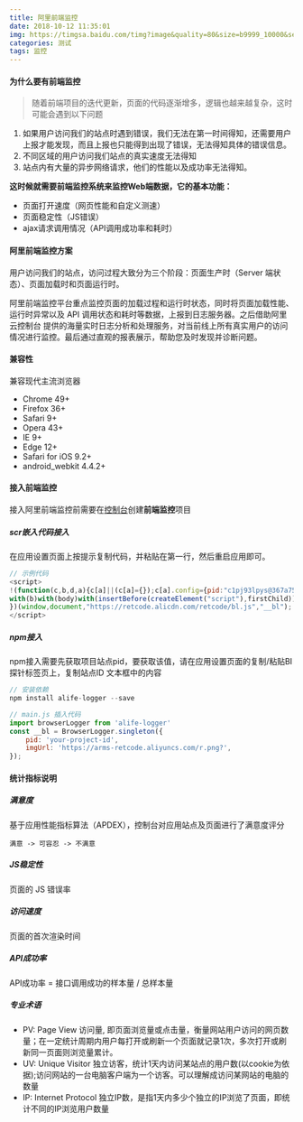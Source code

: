 ```yaml
---
title: 阿里前端监控
date: 2018-10-12 11:35:01
img: https://timgsa.baidu.com/timg?image&quality=80&size=b9999_10000&sec=1539609186267&di=3e0eae0eed7710c939fdb8805084ab27&imgtype=0&src=http%3A%2F%2Fimg1.cache.netease.com%2Fcatchpic%2FC%2FC6%2FC65B5A4C2163CA14C9CF54F2C1F32963.jpg
categories: 测试
tags: 监控
---
```

#### 为什么要有前端监控
> 随着前端项目的迭代更新，页面的代码逐渐增多，逻辑也越来越复杂，这时可能会遇到以下问题
1. 如果用户访问我们的站点时遇到错误，我们无法在第一时间得知，还需要用户上报才能发现，而且上报也只能得到出现了错误，无法得知具体的错误信息。
2. 不同区域的用户访问我们站点的真实速度无法得知
3. 站点内有大量的异步网络请求，他们的性能以及成功率无法得知。

**这时候就需要前端监控系统来监控Web端数据，它的基本功能：**
- 页面打开速度（网页性能和自定义测速）
- 页面稳定性（JS错误）
- ajax请求调用情况（API调用成功率和耗时）

#### 阿里前端监控方案
用户访问我们的站点，访问过程大致分为三个阶段：页面生产时（Server 端状态）、页面加载时和页面运行时。

阿里前端监控平台重点监控页面的加载过程和运行时状态，同时将页面加载性能、运行时异常以及 API 调用状态和耗时等数据，上报到日志服务器。之后借助阿里云控制台 提供的海量实时日志分析和处理服务，对当前线上所有真实用户的访问情况进行监控。最后通过直观的报表展示，帮助您及时发现并诊断问题。

#### 兼容性
兼容现代主流浏览器
- Chrome 49+
- Firefox 36+
- Safari 9+
- Opera 43+
- IE 9+
- Edge 12+
- Safari for iOS 9.2+
- android_webkit 4.4.2+

#### 接入前端监控
接入阿里前端监控前需要在[控制台](https://arms.console.aliyun.com/?spm=a2c4g.11186623.2.14.50a64a85SwRTbW#/home)创建**前端监控**项目

##### scr嵌入代码接入
在应用设置页面上按提示复制代码，并粘贴在<body>第一行，然后重启应用即可。
```js
// 示例代码
<script>
!(function(c,b,d,a){c[a]||(c[a]={});c[a].config={pid:"c1pj93lpys@367a7502f2bdfbb",imgUrl:"https://arms-retcode.aliyuncs.com/r.png?"};
with(b)with(body)with(insertBefore(createElement("script"),firstChild))setAttribute("crossorigin","",src=d)
})(window,document,"https://retcode.alicdn.com/retcode/bl.js","__bl");
</script>
```

##### npm接入
npm接入需要先获取项目站点pid，要获取该值，请在应用设置页面的复制/粘贴BI探针标签页上，复制站点ID 文本框中的内容
```js
// 安装依赖
npm install alife-logger --save

// main.js 插入代码
import browserLogger from 'alife-logger'
const __bl = BrowserLogger.singleton({
    pid: 'your-project-id',
    imgUrl: 'https://arms-retcode.aliyuncs.com/r.png?',
});
```

#### 统计指标说明
##### 满意度
基于应用性能指标算法（APDEX），控制台对应用站点及页面进行了满意度评分

`满意 -> 可容忍 -> 不满意`
##### JS稳定性
页面的 JS 错误率
##### 访问速度
页面的首次渲染时间
##### API成功率
API成功率 = 接口调用成功的样本量 / 总样本量
##### 专业术语
- PV: Page View 访问量, 即页面浏览量或点击量，衡量网站用户访问的网页数量；在一定统计周期内用户每打开或刷新一个页面就记录1次，多次打开或刷新同一页面则浏览量累计。
- UV: Unique Visitor 独立访客，统计1天内访问某站点的用户数(以cookie为依据);访问网站的一台电脑客户端为一个访客。可以理解成访问某网站的电脑的数量
- IP: Internet Protocol 独立IP数，是指1天内多少个独立的IP浏览了页面，即统计不同的IP浏览用户数量
